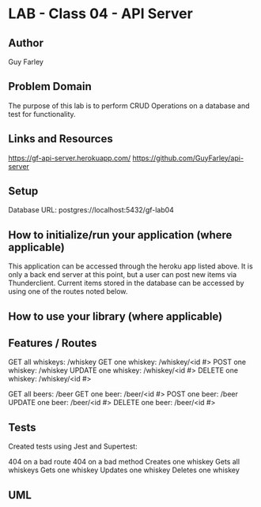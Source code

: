 # LAB - Class 04 - API Server

## Author

Guy Farley

## Problem Domain

The purpose of this lab is to perform CRUD Operations on a database and test for functionality.

## Links and Resources

<https://gf-api-server.herokuapp.com/>
<https://github.com/GuyFarley/api-server>

## Setup

Database URL: postgres://localhost:5432/gf-lab04

## How to initialize/run your application (where applicable)

This application can be accessed through the heroku app listed above. It is only a back end server at this point, but a user can post new items via Thunderclient. Current items stored in the database can be accessed by using one of the routes noted below.

## How to use your library (where applicable)

## Features / Routes

GET all whiskeys: /whiskey
GET one whiskey: /whiskey/<id #>
POST one whiskey: /whiskey
UPDATE one whiskey: /whiskey/<id #>
DELETE one whiskey: /whiskey/<id #>

GET all beers: /beer
GET one beer: /beer/<id #>
POST one beer: /beer
UPDATE one beer: /beer/<id #>
DELETE one beer: /beer/<id #>

## Tests

Created tests using Jest and Supertest:

404 on a bad route
404 on a bad method
Creates one whiskey
Gets all whiskeys
Gets one whiskey
Updates one whiskey
Deletes one whiskey

## UML
